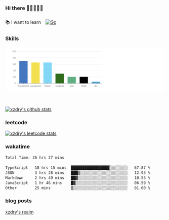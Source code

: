 ### Hi there 👋👋👋👋👋

 :books: I want to learn <a href="https://go.dev/" target="_blank"><img style="margin: 10px" src="https://profilinator.rishav.dev/skills-assets/go-original.svg" alt="Go" height="50" /></a>  

### Skills
![](img/2022-09-05-22-04-20.png)

<br />

[![xzdry's github stats](https://github-readme-stats.vercel.app/api?username=xzdry&count_private=true&show_icons=true&theme=vue)](https://github.com/xzdry)

### leetcode
[![xzdry's leetcode stats](https://leetcard.jacoblin.cool/xzdry-2?theme=light&font=Anek%20Kannada&site=cn)](https://leetcode.cn/u/xzdry-2/)

### wakatime
<!--START_SECTION:waka-->

```text
Total Time: 26 hrs 27 mins

TypeScript   18 hrs 15 mins  █████████████████░░░░░░░░   67.87 %
JSON         3 hrs 28 mins   ███▒░░░░░░░░░░░░░░░░░░░░░   12.93 %
Markdown     2 hrs 49 mins   ██▓░░░░░░░░░░░░░░░░░░░░░░   10.53 %
JavaScript   1 hr 46 mins    █▓░░░░░░░░░░░░░░░░░░░░░░░   06.59 %
Other        25 mins         ▒░░░░░░░░░░░░░░░░░░░░░░░░   01.60 %
```

<!--END_SECTION:waka-->

### blog posts
[xzdry's realm](https://www.justdry.net/)
